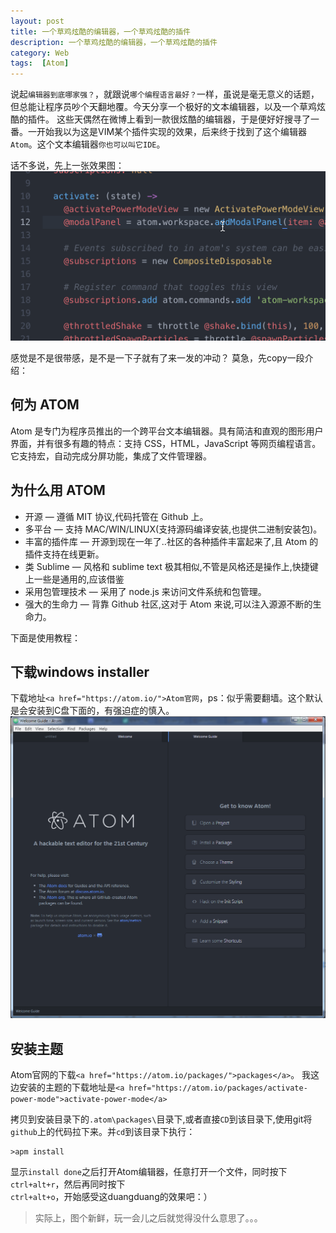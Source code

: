 ```yaml
---
layout: post
title: 一个草鸡炫酷的编辑器，一个草鸡炫酷的插件
description: 一个草鸡炫酷的编辑器，一个草鸡炫酷的插件
category: Web
tags:  [Atom]
---
```


说起`编辑器到底哪家强？`，就跟说`哪个编程语言最好？`一样，虽说是毫无意义的话题，但总能让程序员吵个天翻地覆。今天分享一个极好的文本编辑器，以及一个草鸡炫酷的插件。
这些天偶然在微博上看到一款很炫酷的编辑器，于是便好好搜寻了一番。一开始我以为这是VIM某个插件实现的效果，后来终于找到了这个编辑器`Atom`。这个文本编辑器`你也可以叫它IDE`。

话不多说，先上一张效果图：
![](/images/2015-12-4-atom-power-plugin/1.gif) 

感觉是不是很带感，是不是一下子就有了来一发的冲动？
莫急，先copy一段介绍：

## 何为 ATOM

Atom 是专门为程序员推出的一个跨平台文本编辑器。具有简洁和直观的图形用户界面，并有很多有趣的特点：支持 CSS，HTML，JavaScript 等网页编程语言。它支持宏，自动完成分屏功能，集成了文件管理器。

## 为什么用 ATOM

* 开源 — 遵循 MIT 协议,代码托管在 Github 上。
* 多平台 — 支持 MAC/WIN/LINUX(支持源码编译安装,也提供二进制安装包)。
* 丰富的插件库 — 开源到现在一年了..社区的各种插件丰富起来了,且 Atom 的插件支持在线更新。
* 类 Sublime — 风格和 sublime text 极其相似,不管是风格还是操作上,快捷键上一些是通用的,应该借鉴
* 采用包管理技术 — 采用了 node.js 来访问文件系统和包管理。
* 强大的生命力 — 背靠 Github 社区,这对于 Atom 来说,可以注入源源不断的生命力。

下面是使用教程：

## 下载windows installer

下载地址`<a href="https://atom.io/">Atom官网`，ps：似乎需要翻墙。这个默认是会安装到C盘下面的，有强迫症的慎入。
![](/images/2015-12-4-atom-power-plugin/2.png)

## 安装主题

Atom官网的下载`<a href="https://atom.io/packages/">packages</a>`。
我这边安装的主题的下载地址是`<a href="https://atom.io/packages/activate-power-mode">activate-power-mode</a>`

拷贝到安装目录下的`.atom\packages\`目录下,或者直接`CD`到该目录下,使用git将`github`上的代码拉下来。并`cd`到该目录下执行：

	>apm install
	
显示`install done`之后打开Atom编辑器，任意打开一个文件，同时按下`ctrl+alt+r`，然后再同时按下`ctrl+alt+o`，开始感受这duangduang的效果吧：）

>实际上，图个新鲜，玩一会儿之后就觉得没什么意思了。。。





